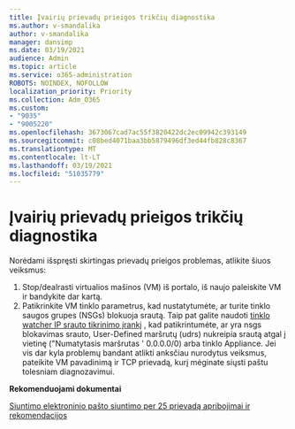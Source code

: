 ```yaml
---
title: Įvairių prievadų prieigos trikčių diagnostika
ms.author: v-smandalika
author: v-smandalika
manager: dansimp
ms.date: 03/19/2021
audience: Admin
ms.topic: article
ms.service: o365-administration
ROBOTS: NOINDEX, NOFOLLOW
localization_priority: Priority
ms.collection: Adm_O365
ms.custom:
- "9035"
- "9005220"
ms.openlocfilehash: 3673067cad7ac55f3820422dc2ec09942c393149
ms.sourcegitcommit: c08bed4071baa3bb5879496df3ed44fb828c8367
ms.translationtype: MT
ms.contentlocale: lt-LT
ms.lasthandoff: 03/19/2021
ms.locfileid: "51035779"
---
```

# <a name="diagnostics-for-different-ports-access-issues"></a>Įvairių prievadų prieigos trikčių diagnostika

Norėdami išspręsti skirtingas prievadų prieigos problemas, atlikite šiuos veiksmus:

1. Stop/dealrasti virtualios mašinos (VM) iš portalo, iš naujo paleiskite VM ir bandykite dar kartą. 
2. Patikrinkite VM tinklo parametrus, kad nustatytumėte, ar turite tinklo saugos grupes (NSGs) blokuoja srautą. Taip pat galite naudoti [tinklo watcher IP srauto tikrinimo įrankį](https://docs.microsoft.com/azure/network-watcher/network-watcher-ip-flow-verify-overview?WT.mc_id=Portal-Microsoft_Azure_Support) , kad patikrintumėte, ar yra nsgs blokavimas srauto, User-Defined maršrutų (udrs) nukreipia srautą atgal į vietinę ("Numatytasis maršrutas ' 0.0.0.0/0) arba tinklo Appliance.
Jei vis dar kyla problemų bandant atlikti anksčiau nurodytus veiksmus, pateikite VM pavadinimą ir TCP prievadą, kurį mėginate siųsti paštu tolesniam diagnozavimui.

**Rekomenduojami dokumentai**

[Siuntimo elektroninio pašto siuntimo per 25 prievadą apribojimai ir rekomendacijos](https://docs.microsoft.com/azure/virtual-network/troubleshoot-outbound-smtp-connectivity)